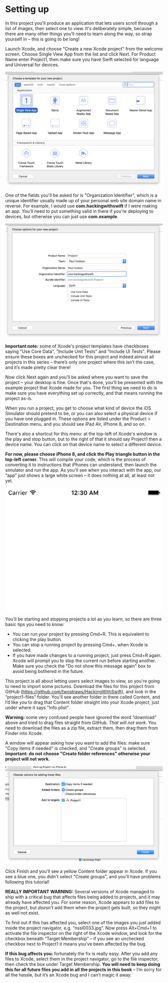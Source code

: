 # Setting up

In this project you'll produce an application that lets users scroll through a list of images, then select one to view. It's deliberately simple, because there are many other things you'll need to learn along the way, so strap yourself in – this is going to be long!

Launch Xcode, and choose "Create a new Xcode project" from the welcome screen. Choose Single View App from the list and click Next. For Product Name enter Project1, then make sure you have Swift selected for language and Universal for devices.

![Creating a new Single View App project in Xcode.](1-4.png)

One of the fields you'll be asked for is "Organization Identifier", which is a unique identifier usually made up of your personal web site domain name in reverse. For example, I would use **com.hackingwithswift** if I were making an app. You'll need to put something valid in there if you're deploying to devices, but otherwise you can just use **com.example**.

![Setting your Organization Identifier in Xcode.](1-5.png)

**Important note:** some of Xcode's project templates have checkboxes saying "Use Core Data", "Include Unit Tests" and "Include UI Tests". Please ensure these boxes are unchecked for this project and indeed almost all projects in this series – there’s only one project where this isn’t the case, and it’s made pretty clear there!

Now click Next again and you'll be asked where you want to save the project – your desktop is fine. Once that's done, you'll be presented with the example project that Xcode made for you. The first thing we need to do is make sure you have everything set up correctly, and that means running the project as-is.

When you run a project, you get to choose what kind of device the iOS Simulator should pretend to be, or you can also select a physical device if you have one plugged in. These options are listed under the Product > Destination menu, and you should see iPad Air, iPhone 8, and so on.

There's also a shortcut for this menu: at the top-left of Xcode's window is the play and stop button, but to the right of that it should say Project1 then a device name. You can click on that device name to select a different device.

**For now, please choose iPhone 8, and click the Play triangle button in the top-left corner.** This will compile your code, which is the process of converting it to instructions that iPhones can understand, then launch the simulator and run the app. As you'll see when you interact with the app, our “app” just shows a large white screen – it does nothing at all, at least not yet.

![The basic Single View App project in Xcode. Yes, it’s just a large white space.](1-6.png)

You'll be starting and stopping projects a lot as you learn, so there are three basic tips you need to know:

- You can run your project by pressing Cmd+R. This is equivalent to clicking the play button.
- You can stop a running project by pressing Cmd+. when Xcode is selected.
- If you have made changes to a running project, just press Cmd+R again. Xcode will prompt you to stop the current run before starting another. Make sure you check the "Do not show this message again" box to avoid being bothered in the future.

This project is all about letting users select images to view, so you're going to need to import some pictures. Download the files for this project from GitHub (<https://github.com/twostraws/HackingWithSwift>), and look in the “project1-files” folder. You'll see another folder in there called Content, and I’d like you to drag that Content folder straight into your Xcode project, just under where it says "Info.plist".

**Warning:** some very confused people have ignored the word “download” above and tried to drag files straight from GitHub. *That will not work*. You need to download the files as a zip file, extract them, then drag them from Finder into Xcode.

A window will appear asking how you want to add the files: make sure "Copy items if needed" is checked, and "Create groups" is selected. **Important: do not choose "Create folder references" otherwise your project will not work.**

![When you add items to Xcode, make sure you choose Create Folder References.](1-7.png)

Click Finish and you'll see a yellow Content folder appear in Xcode. If you see a blue one, you didn't select "Create groups", and you'll have problems following this tutorial!

**REALLY IMPORTANT WARNING:** Several versions of Xcode managed to ship with a critical bug that affects files being added to projects, and it may already have affected you. For some reason, Xcode appears to add files to the project, but *doesn’t* add them when the project gets built, so they might as well not exist.

To find out if this has affected you, select one of the images you just added inside the project navigator, e.g. “nssl0033.jpg”. Now press Alt+Cmd+1 to activate the file inspector on the right of the Xcode window, and look for the checkbox beneath “Target Membership” – if you see an unchecked checkbox next to Project1 it means you’ve been affected by the bug.

**If this bug affects you:** fortunately the fix is really easy. After you add any files to Xcode, select them in the project navigator, go to the file inspector, then check the box under Target Membership. **You will need to keep doing this for all future files you add in all the projects in this book** – I’m sorry for all the hassle, but it’s an Xcode bug and I can’t magic it away.

